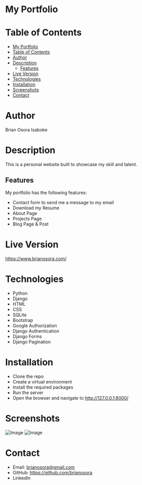 # My Portfolio

# Table of Contents
- [My Portfolio](#my-portfolio)
- [Table of Contents](#table-of-contents)
- [Author](#author)
- [Description](#description)
  - [Features](#features)
- [Live Version](#live-version)
- [Technologies](#technologies)
- [Installation](#installation)
- [Screenshots](#screenshots)
- [Contact](#contact)

# Author
Brian Osora Isaboke

# Description
This is a personal website built to showcase my skill and talent. 

## Features
My portfolio has the following features:
- Contact form to send me a message to my email
- Download my Resume
- About Page
- Projects Page
- Blog Page & Post

# Live Version
https://www.brianosora.com/

# Technologies
- Python
- Django
- HTML
- CSS
- SQLite
- Bootstrap
- Google Authorization
- Django Authentication
- Django Forms
- Django Pagination

# Installation
- Clone the repo
- Create a virtual environment
- Install the required packages
- Run the server
- Open the browser and navigate to http://127.0.0.1:8000/

# Screenshots
![Image](https://github.com/user-attachments/assets/87804de7-23c2-4fd0-adee-9a09f860a9c6)
![Image](https://github.com/user-attachments/assets/1f911a49-c1c6-4530-83d2-34245258d97b)

# Contact
- Email: brianosora@gmail.com
- GitHub: https://github.com/brianosora
- LinkedIn
